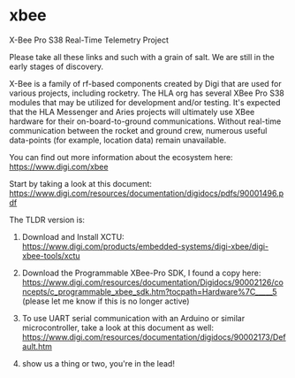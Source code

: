 # xbee
X-Bee Pro S38 Real-Time Telemetry Project

Please take all these links and such with a grain of salt. We are still in the early stages of discovery.

X-Bee is a family of rf-based components created by Digi that are used for various projects, including rocketry. The HLA org has several XBee Pro S38 modules that may be utilized for development and/or testing. It's expected that the HLA Messenger and Aries projects will ultimately use XBee hardware for their on-board-to-ground communications. Without real-time communication between the rocket and ground crew, numerous useful data-points (for example, location data) remain unavailable. 

You can find out more information about the ecosystem here:
<br/>https://www.digi.com/xbee

Start by taking a look at this document: 
<br/>https://www.digi.com/resources/documentation/digidocs/pdfs/90001496.pdf

The TLDR version is:
1) Download and Install XCTU:
<br/>https://www.digi.com/products/embedded-systems/digi-xbee/digi-xbee-tools/xctu

2) Download the Programmable XBee-Pro SDK, I found a copy here:
<br/>https://www.digi.com/resources/documentation/Digidocs/90002126/concepts/c_programmable_xbee_sdk.htm?tocpath=Hardware%7C_____5
<br/>(please let me know if this is no longer active)

3) To use UART serial communication with an Arduino or similar microcontroller, take a look at this document as well:
<br/>https://www.digi.com/resources/documentation/digidocs/90002173/Default.htm

4) show us a thing or two, you're in the lead!
